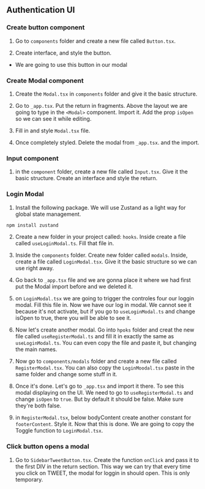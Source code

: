 ## Authentication UI

### Create button component

1. Go to `components` folder and create a new file called `Button.tsx`.

2. Create interface, and style the button.

-   We are going to use this button in our modal

### Create Modal component

1. Create the `Modal.tsx` in `components` folder and give it the basic structure.

2. Go to `_app.tsx`. Put the return in fragments. Above the layout we are going to type in the `<Modal>` component. Import it. Add the prop `isOpen` so we can see it while editing.

3. Fill in and style `Modal.tsx` file.

4. Once completely styled. Delete the modal from `_app.tsx`. and the import.

### Input component

1. in the `component` folder, create a new file called `Input.tsx`. Give it the basic structure. Create an interface and style the return.

### Login Modal

1. Install the following package. We will use Zustand as a light way for global state management.

```sh
npm install zustand
```

2. Create a new folder in your project called: `hooks`. Inside create a file called `useLoginModal.ts`. Fill that file in.

3. Inside the `components` folder. Create new folder called `modals`. Inside, create a file called `LoginModal.tsx`. Give it the basic structure so we can use right away.

4. Go back to `_app.tsx` file and we are gonna place it where we had first put the Modal import before and we deleted it.

5. on `LoginModal.tsx` we are going to trigger the controles four our loggin modal. Fill this file in. Now we have our log in modal. We cannot see it because it's not activate, but if you go to `useLoginModal.ts` and change isOpen to true, there you will be able to see it.

6. Now let's create another modal. Go into `hpoks` folder and creat the new file called `useRegisterModal.ts` and fill it in exactly the same as `useLoginModal.ts`. You can even copy the file and paste it, but changing the main names.

7. Now go to `components/modals` folder and create a new file called `RegisterModal.tsx`. You can also copy the `LoginMoodal.tsx` paste in the same folder and change some stuff in it.

8. Once it's done. Let's go to `_app.tsx` and import it there. To see this modal displaying on the UI. We need to go to `useRegisterModal.ts` and change `isOpen` to `true`. But by default it should be false. Make sure they're both false.

9. in `RegisterModal.tsx`, below bodyContent create another constant for `footerContent`. Style it. Now that this is done. We are going to copy the Toggle function to `LoginModal.tsx`.

### Click button opens a modal

1. Go to `SidebarTweetButton.tsx`. Create the function `onClick` and pass it to the first DIV in the return section. This way we can try that every time you click on TWEET, the modal for loggin in should open. This is only temporary.
